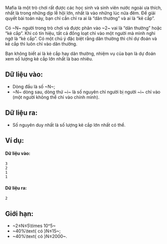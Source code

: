 Mafia là một trò chơi rất được các học sinh và sinh viên nước ngoài ưa thích, nhất là trong những dịp lễ hội lớn, nhất là vào những lúc nửa đêm. Để giải quyết bài toán này, bạn chỉ cần chỉ ra ai là “dân thường” và ai là “kẻ cắp”.

Có ~N~ người trong trò chơi và được phân vào ~2~ vai là “dân thường” hoặc “kẻ cắp”. Khi có tín hiệu, tất cả đồng loạt chỉ vào một người mà mình nghi ngờ là “kẻ cắp”. Có một chú ý đặc biệt rằng dân thường thì chỉ dự đoán và kẻ cắp thì luôn chỉ vào dân thường.

Bạn không biết ai là kẻ cắp hay dân thường, nhiệm vụ của bạn là dự đoán xem số lượng kẻ cắp lớn nhất là bao nhiêu.

## Dữ liệu vào:
- Dòng đầu là số ~N~;
- ~N~ dòng sau, dòng thứ ~i~ là số nguyên chỉ người bị người ~i~ chỉ vào (một người không thể chỉ vào chính mình).

## Dữ liệu ra:
- Số nguyên duy nhất là số lượng kẻ cắp lớn nhất có thể.

## Ví dụ:
#### Dữ liệu vào:
```
3
2
1
1
```

#### Dữ liệu ra:
```
2
```

## Giới hạn:
- ~2≤N≤5\times 10^5~
- ~40\%\text{ có }N≤15~;
- ~40\%\text{ có }N≤2000~.